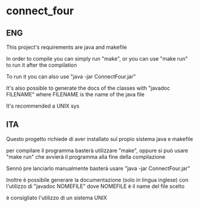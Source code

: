 # connect_four

## ENG

This project's requirements are java and makefile

In order to compile you can simply run "make",
or you can use "make run" to run it after the compilation

To run it you can also use "java -jar ConnectFour.jar"

It's also possible to generate the docs of the classes
with "javadoc FILENAME" where FILENAME is the name of the java file

It's recommended a UNIX sys

## ITA

Questo progetto richiede di aver installato sul propio sistema java e makefile

per compilare il programma basterà utilizzare "make", oppure
si può usare "make run" che avvierà il programma alla fine della compilazione

Sennò pre lanciarlo manualmente basterà usare "java -jar ConnectFour.jar"

Inoltre è possibile generare la documentazione (solo in lingua inglese)
con l'utilizzo di "javadoc NOMEFILE" dove NOMEFILE è il name del file scelto 

è consigliato l'utilizzo di un sistema UNIX
